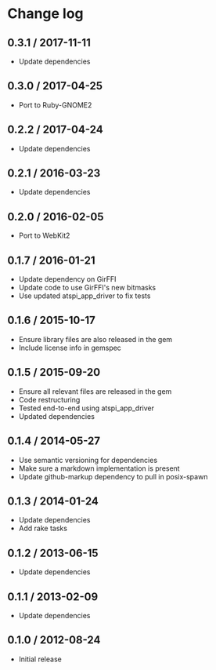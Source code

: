 # Change log

## 0.3.1 / 2017-11-11

* Update dependencies

## 0.3.0 / 2017-04-25

* Port to Ruby-GNOME2

## 0.2.2 / 2017-04-24

* Update dependencies

## 0.2.1 / 2016-03-23

* Update dependencies

## 0.2.0 / 2016-02-05

* Port to WebKit2

## 0.1.7 / 2016-01-21

* Update dependency on GirFFI
* Update code to use GirFFI's new bitmasks
* Use updated atspi_app_driver to fix tests

## 0.1.6 / 2015-10-17

* Ensure library files are also released in the gem
* Include license info in gemspec

## 0.1.5 / 2015-09-20

* Ensure all relevant files are released in the gem
* Code restructuring
* Tested end-to-end using atspi_app_driver
* Updated dependencies

## 0.1.4 / 2014-05-27

* Use semantic versioning for dependencies
* Make sure a markdown implementation is present
* Update github-markup dependency to pull in posix-spawn

## 0.1.3 / 2014-01-24

* Update dependencies
* Add rake tasks

## 0.1.2 / 2013-06-15

* Update dependencies

## 0.1.1 / 2013-02-09

* Update dependencies

## 0.1.0 / 2012-08-24

* Initial release
